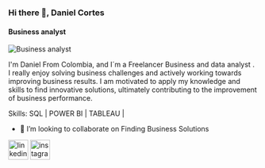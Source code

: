 ### Hi there 👋, Daniel Cortes
#### Business analyst
![Business analyst](https://media.licdn.com/dms/image/D4E16AQGcrNotJbGEtw/profile-displaybackgroundimage-shrink_350_1400/0/1680688172734?e=1688601600&v=beta&t=3-_rWVArGcNJSMrA5amoWf1sr9k4X8ZjpoRPnvUn7F8)

I'm Daniel From Colombia, and I´m a Freelancer Business and data analyst . I really enjoy  solving business challenges and actively working towards improving business results. I am motivated to apply my knowledge and skills to find innovative solutions, ultimately contributing to the improvement of business performance.

Skills: SQL | POWER BI | TABLEAU |

- 👯 I’m looking to collaborate on Finding Business Solutions 


[<img src='https://cdn.jsdelivr.net/npm/simple-icons@3.0.1/icons/linkedin.svg' alt='linkedin' height='40'>](https://www.linkedin.com/in/https://www.linkedin.com/in/danielcortes1//)  [<img src='https://cdn.jsdelivr.net/npm/simple-icons@3.0.1/icons/instagram.svg' alt='instagram' height='40'>](https://www.instagram.com/danicort01/)  
